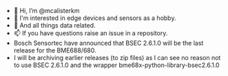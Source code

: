 - 👋 Hi, I’m @mcalisterkm
- 👀 I'm interested in edge devices and sensors as a hobby.
- 🌱 And all things data related.
- 📫 If you have questions raise an issue in a repository. 
- Bosch Sensortec have announced that BSEC 2.6.1.0 will be the last release for the BME688/680.
- I will be archiving earlier releases (to zip files) as I can see no reason not to use BSEC 2.6.1.0 and the wrapper bme68x-python-library-bsec2.6.1.0 
<!---
mcalisterkm/mcalisterkm is a ✨ special ✨ repository because its `README.md` (this file) appears on your GitHub profile.
You can click the Preview link to take a look at your changes.
--->
